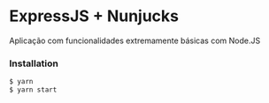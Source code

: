 # ExpressJS + Nunjucks
Aplicação com funcionalidades extremamente básicas com Node.JS

### Installation
```sh
$ yarn
$ yarn start
```
